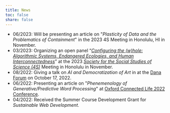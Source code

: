 ```yaml
---
title: News
toc: false
share: false
---
```

* 06/2023: Will be presenting an article on "_Plasticity of Data and the Problematics of Containment_" in the 2023 4S Meeting in Honolulu, HI in November. 
* 03/2023: Organizing an open panel “_[Configuring the (w)hole: Algorithmic Systems, Endangered Ecologies, and Human Interconnectedness](https://4sonline.org/news_manager.php?page=31538)_” at the 2023 *[Society for the Social Studies of Science (4S)](https://4sonline.org/)* Meeting in Honolulu in November.
* 08/2022: Giving a talk on _AI and Democratization of Art_ in at the [Dana Forum](https://www.muhlenberg.edu/academics/dana-scholars/introduction/) on October 17, 2022. 
* 06/2022: Presenting an article on "_Phenemenology of Generative/Predictive Word Processing_" at [Oxford Connected Life 2022
Conference](http://connectedlife.oii.ox.ac.uk/). 
* 04/2022: Received the Summer Course Development Grant for _Sustainable Web Development_.

